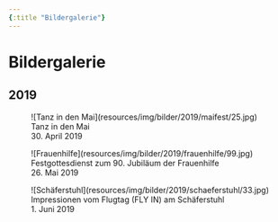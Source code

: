 ```yaml
---
{:title "Bildergalerie"}
---
```


# Bildergalerie

## 2019
<div class="gallery gallery-2">
<figure>
![Tanz in den Mai](resources/img/bilder/2019/maifest/25.jpg)
<figcaption>
Tanz in den Mai
<br>
30&period; April 2019
</figcaption>
</figure>
<figure>
![Frauenhilfe](resources/img/bilder/2019/frauenhilfe/99.jpg)
<figcaption>
Festgottesdienst zum 90. Jubiläum der Frauenhilfe
<br>
26&period; Mai 2019
</figcaption>
</figure>
<figure>
![Schäferstuhl](resources/img/bilder/2019/schaeferstuhl/33.jpg)
<figcaption>
Impressionen vom Flugtag (FLY IN) am Schäferstuhl
<br>
1&period; Juni 2019
</figcaption>
</figure>
</div>
